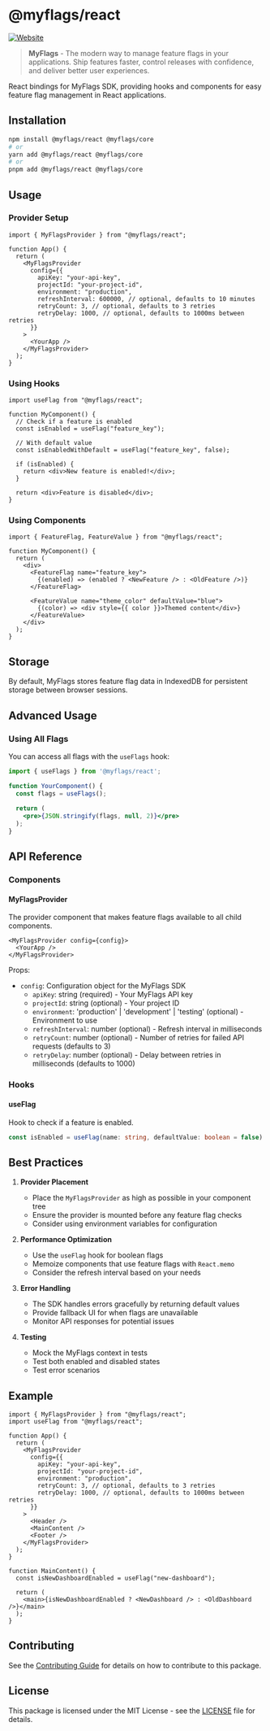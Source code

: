 # @myflags/react

[![Website](https://img.shields.io/badge/website-myflags.io-blue)](https://myflags.io)

> **MyFlags** - The modern way to manage feature flags in your applications. Ship features faster, control releases with confidence, and deliver better user experiences.

React bindings for MyFlags SDK, providing hooks and components for easy feature flag management in React applications.

## Installation

```bash
npm install @myflags/react @myflags/core
# or
yarn add @myflags/react @myflags/core
# or
pnpm add @myflags/react @myflags/core
```

## Usage

### Provider Setup

```tsx
import { MyFlagsProvider } from "@myflags/react";

function App() {
  return (
    <MyFlagsProvider
      config={{
        apiKey: "your-api-key",
        projectId: "your-project-id",
        environment: "production",
        refreshInterval: 600000, // optional, defaults to 10 minutes
        retryCount: 3, // optional, defaults to 3 retries
        retryDelay: 1000, // optional, defaults to 1000ms between retries
      }}
    >
      <YourApp />
    </MyFlagsProvider>
  );
}
```

### Using Hooks

```tsx
import useFlag from "@myflags/react";

function MyComponent() {
  // Check if a feature is enabled
  const isEnabled = useFlag("feature_key");

  // With default value
  const isEnabledWithDefault = useFlag("feature_key", false);

  if (isEnabled) {
    return <div>New feature is enabled!</div>;
  }

  return <div>Feature is disabled</div>;
}
```

### Using Components

```tsx
import { FeatureFlag, FeatureValue } from "@myflags/react";

function MyComponent() {
  return (
    <div>
      <FeatureFlag name="feature_key">
        {(enabled) => (enabled ? <NewFeature /> : <OldFeature />)}
      </FeatureFlag>

      <FeatureValue name="theme_color" defaultValue="blue">
        {(color) => <div style={{ color }}>Themed content</div>}
      </FeatureValue>
    </div>
  );
}
```

## Storage

By default, MyFlags stores feature flag data in IndexedDB for persistent storage between browser sessions.

## Advanced Usage

### Using All Flags

You can access all flags with the `useFlags` hook:

```jsx
import { useFlags } from '@myflags/react';

function YourComponent() {
  const flags = useFlags();
  
  return (
    <pre>{JSON.stringify(flags, null, 2)}</pre>
  );
}
```

## API Reference

### Components

#### MyFlagsProvider

The provider component that makes feature flags available to all child components.

```tsx
<MyFlagsProvider config={config}>
  <YourApp />
</MyFlagsProvider>
```

Props:

- `config`: Configuration object for the MyFlags SDK
  - `apiKey`: string (required) - Your MyFlags API key
  - `projectId`: string (optional) - Your project ID
  - `environment`: 'production' | 'development' | 'testing' (optional) - Environment to use
  - `refreshInterval`: number (optional) - Refresh interval in milliseconds
  - `retryCount`: number (optional) - Number of retries for failed API requests (defaults to 3)
  - `retryDelay`: number (optional) - Delay between retries in milliseconds (defaults to 1000)

### Hooks

#### useFlag

Hook to check if a feature is enabled.

```typescript
const isEnabled = useFlag(name: string, defaultValue: boolean = false): boolean;
```

## Best Practices

1. **Provider Placement**

   - Place the `MyFlagsProvider` as high as possible in your component tree
   - Ensure the provider is mounted before any feature flag checks
   - Consider using environment variables for configuration

2. **Performance Optimization**

   - Use the `useFlag` hook for boolean flags
   - Memoize components that use feature flags with `React.memo`
   - Consider the refresh interval based on your needs

3. **Error Handling**

   - The SDK handles errors gracefully by returning default values
   - Provide fallback UI for when flags are unavailable
   - Monitor API responses for potential issues

4. **Testing**
   - Mock the MyFlags context in tests
   - Test both enabled and disabled states
   - Test error scenarios

## Example

```tsx
import { MyFlagsProvider } from "@myflags/react";
import useFlag from "@myflags/react";

function App() {
  return (
    <MyFlagsProvider
      config={{
        apiKey: "your-api-key",
        projectId: "your-project-id",
        environment: "production",
        retryCount: 3, // optional, defaults to 3 retries
        retryDelay: 1000, // optional, defaults to 1000ms between retries
      }}
    >
      <Header />
      <MainContent />
      <Footer />
    </MyFlagsProvider>
  );
}

function MainContent() {
  const isNewDashboardEnabled = useFlag("new-dashboard");

  return (
    <main>{isNewDashboardEnabled ? <NewDashboard /> : <OldDashboard />}</main>
  );
}
```

## Contributing

See the [Contributing Guide](../../CONTRIBUTING.md) for details on how to contribute to this package.

## License

This package is licensed under the MIT License - see the [LICENSE](../../LICENSE) file for details.
